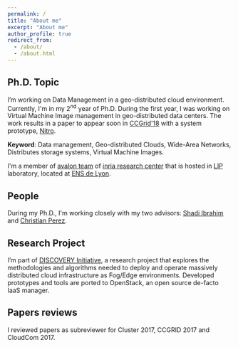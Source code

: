 ```yaml
---
permalink: /
title: "About me"
excerpt: "About me"
author_profile: true
redirect_from:
  - /about/
  - /about.html
---
```


Ph.D. Topic
------
I’m working on Data Management in a geo-distributed cloud environment. Currently, I'm in my 2<sup>nd</sup> year of Ph.D. During the first year, I was working on Virtual Machine Image management in geo-distributed data centers. The work results in a paper to appear soon in [CCGrid'18](https://ccgrid2018.seas.gwu.edu) with a system prototype, [Nitro](/publication/darrous-ccgrid18).

**Keyword**: Data management, Geo-distributed Clouds, Wide-Area Networks, Distributes storage systems, Virtual Machine Images.

I'm a member of [avalon team](http://avalon.ens-lyon.fr) of [inria research center](http://inria.fr) that is hosted in [LIP](http://www.ens-lyon.fr/LIP/) laboratory, located at [ENS de Lyon](http://ens-lyon.fr).

People
------
During my Ph.D., I'm working closely with my two advisors: [Shadi Ibrahim](http://people.rennes.inria.fr/Shadi.Ibrahim/) and [Christian Perez](http://graal.ens-lyon.fr/~cperez/web/doku.php).

Research Project
------
I’m part of [DISCOVERY Initiative](http://beyondtheclouds.github.io), a research project that explores the methodologies and algorithms needed to deploy and operate massively distributed cloud infrastructure as Fog/Edge environments. Developed prototypes and tools are ported to OpenStack, an open source de-facto IaaS manager.

<!-- Publications in International conferences
------
<font color="blue">[ACCEPTED]</font> J. Darrous, S. Ibrahim, A.C. Zhou, C. Perez, “Nitro: Network-Aware Virtual Machine Images Management in Geo-Distributed Clouds” in CCGrid - May. 2018, Washington DC, USA. Acceptance rate of 20.8%

Publications in National conferences
------
J. Darrous, “On the (In)Efficiency of IPFS for Geo-distributed Virtual Machine Images Management” in Conférence en Parallelisme, Architecture et Système (ComPAS) - Jun. 2017, Sophia-Antipolis, France. -->

Papers reviews
------
I reviewed papers as subreviewer for Cluster 2017, CCGRID 2017 and CloudCom 2017.
